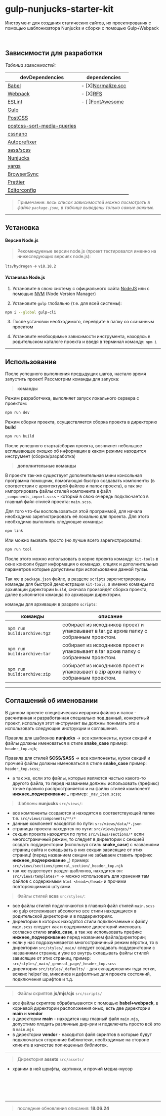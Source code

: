 # gulp-nunjucks-starter-kit

Инструмент для создания статических сайтов, их проектирования с помощью шаблонизатора Nunjucks и сборки с помощью Gulp+Webpack

<br>

## Зависимости для разработки

_Таблица зависимостей:_

| **devDependencies**                                                                 | **dependencies**                                                 |
| ----------------------------------------------------------------------------------- | ---------------------------------------------------------------- |
| [Babel](https://babeljs.io/docs/)                                                   | - [X][Normalize.scc](https://github.com/necolas/normalize.css)   |
| [Webpack](https://webpack.js.org/concepts/)                                         | - [X][RFS](https://github.com/twbs/rfs/tree/v9.0.3#installation) |
| [ESLint](https://eslint.org/docs/latest/)                                           | - [ ][FontAwesome](https://fontawesome.com/docs)                 |
| [Gulp](https://gulpjs.com/docs/en/getting-started/quick-start)                      |                                                                  |
| [PostCSS](https://github.com/postcss/gulp-postcss)                                  |                                                                  |
| [postcss-sort-media-queries](https://github.com/yunusga/postcss-sort-media-queries) |                                                                  |
| [cssnano](https://github.com/cssnano/cssnano)                                       |                                                                  |
| [Autoprefixer](https://github.com/postcss/autoprefixer)                             |                                                                  |
| [sass/scss](https://sass-lang.com/documentation/)                                   |                                                                  |
| [Nunjucks](https://mozilla.github.io/nunjucks/templating.html)                      |                                                                  |
| [yargs](http://yargs.js.org/docs/)                                                  |                                                                  |
| [BrowserSync](https://browsersync.io/docs)                                          |                                                                  |
| [Prettier](https://prettier.io/docs/en/)                                            |                                                                  |
| [Editorconfig](https://editorconfig.org/)                                           |                                                                  |

> Примечание:
> _весь список зависимостей можно посмотреть в файле `package.json`, в таблице выведены только самые важные._

---

## Установка

#### Версия Node.js

> Рекомендуемые версии node.js (проект тестировался именно на нижеследующих версиях node.js):

`lts/hydrogen` -> `v18.18.2`

#### Установка Node.js

1. Установите в свою систему с официального сайта [NodeJS](https://nodejs.org/en/) или с помощью [NVM](https://github.com/nvm-sh/nvm#installing-and-updating) (Node Version Manager)

2. Установите `gulp` глобально (т.е. для всей системы):

```bash
npm i --global gulp-cli
```

3. После установки необходимого, перейдите в папку со скачанным проектом

4. Установите необходимые зависимости инструмента, находясь в родительском каталоге проекта и введя в терминал команду: `npm i`

---

## Использование

После успешного выполнения предыдущих шагов, настало время запустить проект! Рассмотрим команды для запуска:

> **команды**

Режим разработчика, выполняет запуск локального сервера с проектом:

```bash
npm run dev
```

Режим сборки проекта, осуществляется сборка проекта в директорию **build**

```bash
npm run build
```

После успешного старта/сборки проекта, возникнет небольшое всплывающее окошко об информации в каком режиме находится инструмент (сборка/разработка)

> **дополнительные команды**

В проекте так-же существует дополнительная мини консольная программа помощник, помогающая быстро создавать компоненты (в соответствии с архитектурой файлов и папок проекта), а так же импортировать файлы стилей компонента в файл `_components_import.scss` - который в свою очередь подключается в главный файл стилей проекта: `main.scss`.

Для того что-бы воспользоваться этой программой, для начала необходимо зарегистрировать её локально для проекта. Для этого необходимо выполнить следующие команды:

```bash
npm link
```

Или можно вызвать просто (но лучше всего зарегистрировать):

```bash
npm run tool
```

После этого можно использовать в корне проекта команду: `kit-tools` в окне консоли будет информация о командах, опциях и дополнительных параметров которые допустимы при использовании данной тулзы.

Так же в `package.json` файле, в разделе `scripts` зарегистрированы команды для быстрой демонстрации `kit-tools`, а именно команды по архивации директории `build`, сначала произойдёт сборка проекта, далее выполнится команда по архивации директории.

команды для архивации в разделе `scripts`:

| **команды**                            | **описание**                                                                           |
| -------------------------------------- | -------------------------------------------------------------------------------------- |
| <code>npm run build:archive:tgz</code> | собирает из исходников проект и упаковывает в tar.gz архив папку с собранным проектом. |
| <code>npm run build:archive:tar</code> | собирает из исходников проект и упаковывает в tar архив папку с собранным проектом.    |
| <code>npm run build:archive:zip</code> | собирает из исходников проект и упаковывает в zip архив папку с собранным проектом.    |

---

## Соглашений об именовании

В данном проекте специфическая иерархия файлов и папок - расчитанная и разработанная специально под данный, конкретный проект, используя этот инструмент вы должны понимать это и использовать следующие инструкции и соглашения.

Правила для шаблонов **nunjucks** -> все компоненты, куски секций и файлы должны именоваться в стиле **snake_case** пример: `header_top.njk`;

Правила для стилей **SCSS/SASS** -> все компоненты, куски секций и прочией файлы должны именоваться в стиле **snake_case** пример: `header_top.scss`;

- а так же, если это файлы, которые являются частью какого-то другого файла, то перед названием должны использовать (префикс) то-же правило распространяется и на файлы стилей компонент! **нижнее_подчеркивание** **\_** пример: `_nav_item.scss`;

> Шаблоны **nunjucks** `src/views/`:

- все компоненты создаются и находятся в соответствующей папке т.е. `src/views/components/**/*`
- данные компонент находятся по пути: `src/views/data/*.json`
- страницы проекта находятся по пути: `src/views/pages/*`
- секции проекта находятся по пути: `src/views/sections/*` если многостраничный режим, то следует в директории с секцией создать поддиректории (используя стиль **snake_case**) с названиями страниц сайта и складывать в них секции зависящие от этих страниц! (перед названием секции не забываем ставить префикс **нижнее_подчеркивание** **\_**) пример: `src/views/sections/general_section/_header_top.njk`
- так же существует раздел шаблонов, находится он: `src/views/templates/*` -> можно использовать для хранения там файлов с содержимым `html <head></head>` и прочими повторяющимися штуками.

> Файлы стилей **scss** `src/styles/`:

- все файлы стилей подключаются в главный файл стилей `main.scss` но gulp отслеживает абсолютно все стили находящиеся в родительской директории и в поддерикториях.
- директории в которых находятся стили подключаемые к файлу `main.scss` следует как и содержимое директорий именовать согласно стилю **snake_case**, а так же использовать префикс **нижнее_подчеркивание** перед названием файла/директории;
- если у нас подразумевается многостраничный режим вёрстки, то в директории `src/styles/_main/` следует создавать поддериктории с названиями страниц и уже во внутрь складывать файлы стилей зависящие от этих страниц, пример: `src/styles/_main/_general_page/_header_top.scss`
- директория `src/styles/_defaults/` - для складирования туда сетки, всяких helper`ов, миксинов и дефолтных для проекта состояний, подключения шрифтов и т.д.

---

> Файлы скриптов **js/mjs/cjs** `src/scripts/`

- все файлы скриптов обрабатываются с помощью **babel+webpack**, в корневой директории расположения оных, есть две директории **main** и **vendor**
- в директории **main** - находится наш главный файл `main.mjs`, допустимо плодить различные дир-рии и подключать просто всё это в `main.mjs`
- в директории **vendor** - находится файл скриптов в которые будут подключаться сторонние библиотеки, необходимые на стороне клиента в качестве полноценных библиотек.

---

> Директория **assets** `src/assets/`

- храним в ней шрифты, картинки, и прочий медиа-мусор

<br><br>
<br><br>

---

> последние обновления описания: **18.06.24**
